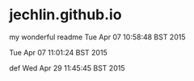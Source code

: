 jechlin.github.io
=================
my wonderful readme
Tue Apr 07 10:58:48 BST 2015

Tue Apr 07 11:01:24 BST 2015

def
Wed Apr 29 11:45:45 BST 2015

